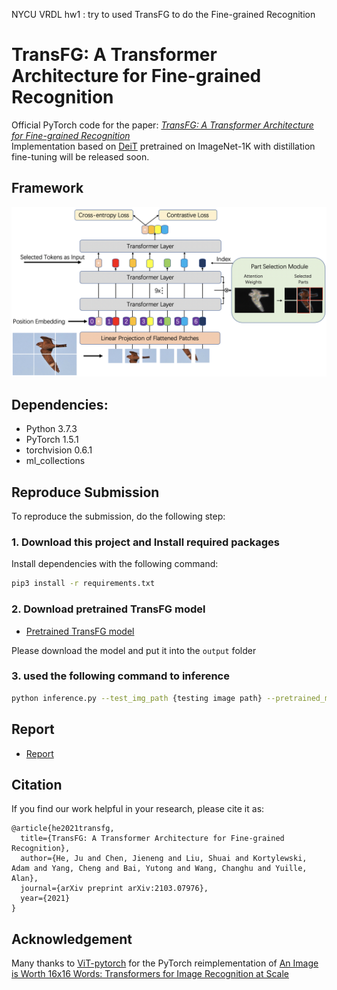 NYCU VRDL hw1 : try to used TransFG to do the Fine-grained Recognition

# TransFG: A Transformer Architecture for Fine-grained Recognition
Official PyTorch code for the paper:  [*TransFG: A Transformer Architecture for Fine-grained Recognition*](https://arxiv.org/abs/2103.07976)  
Implementation based on [DeiT](https://arxiv.org/abs/2012.12877) pretrained on ImageNet-1K with distillation fine-tuning will be released soon.

## Framework

![](./TransFG.png)

## Dependencies:
+ Python 3.7.3
+ PyTorch 1.5.1
+ torchvision 0.6.1
+ ml_collections

## Reproduce Submission
To reproduce the submission, do the following step:
### 1. Download this project and Install required packages

Install dependencies with the following command:

```bash
pip3 install -r requirements.txt
```

### 2. Download pretrained TransFG model

+ [Pretrained TransFG model](https://drive.google.com/file/d/1B03DSv1eGXNyAySEdcqcpoboakF-V7y9/view?usp=sharing)

Please download the model and put it into the `output` folder

### 3. used the following command to inference

```bash
python inference.py --test_img_path {testing image path} --pretrained_model_path {TransFG pretrained model path, default is in "output"}
```

## Report
+ [Report](https://drive.google.com/file/d/1sQqPq8-r65oI9hdXD6oXyIqFXtdQNsgF/view?usp=sharing)




## Citation
If you find our work helpful in your research, please cite it as:

```
@article{he2021transfg,
  title={TransFG: A Transformer Architecture for Fine-grained Recognition},
  author={He, Ju and Chen, Jieneng and Liu, Shuai and Kortylewski, Adam and Yang, Cheng and Bai, Yutong and Wang, Changhu and Yuille, Alan},
  journal={arXiv preprint arXiv:2103.07976},
  year={2021}
}
```

## Acknowledgement

Many thanks to [ViT-pytorch](https://github.com/jeonsworld/ViT-pytorch) for the PyTorch reimplementation of [An Image is Worth 16x16 Words: Transformers for Image Recognition at Scale](https://arxiv.org/abs/2010.11929)

